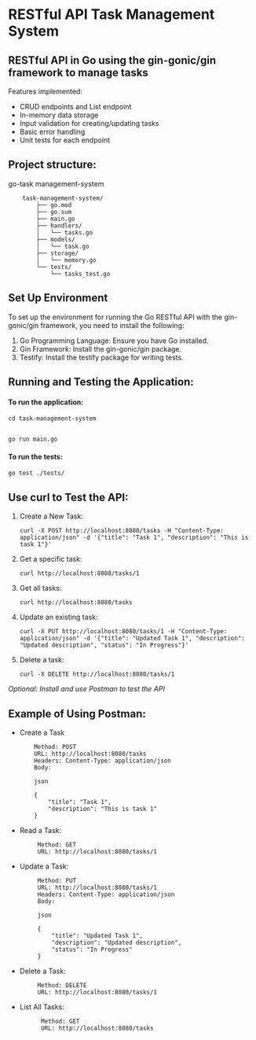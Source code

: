 # RESTful API Task Management System

## RESTful API in Go using the gin-gonic/gin framework to manage tasks

Features implemented:
- CRUD endpoints and List endpoint 
- In-memory data storage
- Input validation for creating/updating tasks
- Basic error handling
- Unit tests for each endpoint

## Project structure:

go-task management-system

```
    task-management-system/
        ├── go.mod
        ├── go.sum
        ├── main.go
        ├── handlers/
        │   └── tasks.go
        ├── models/
        │   └── task.go
        ├── storage/
        │   └── memory.go
        └── tests/
            └── tasks_test.go
```

## Set Up Environment

To set up the environment for running the Go RESTful API with the gin-gonic/gin framework, you need to install the following:
1. Go Programming Language: Ensure you have Go installed.
2. Gin Framework: Install the gin-gonic/gin package.
3. Testify: Install the testify package for writing tests.

## Running and Testing the Application:

#### To run the application:

    cd task-management-system


    go run main.go

#### To run the tests:

    go test ./tests/


## Use curl to Test the API:

1. Create a New Task:

   `curl -X POST http://localhost:8080/tasks -H "Content-Type: application/json" -d '{"title": "Task 1", "description": "This is task 1"}'`


3. Get a specific task:

   `curl http://localhost:8080/tasks/1`

6. Get all tasks:

    `curl http://localhost:8080/tasks`

7. Update an existing task:

    `curl -X PUT http://localhost:8080/tasks/1 -H "Content-Type: application/json" -d '{"title": "Updated Task 1", "description": "Updated description", "status": "In Progress"}'`

8. Delete a task:

   `curl -X DELETE http://localhost:8080/tasks/1`



*Optional: Install and use Postman to test the API*

## Example of Using Postman:

- Create a Task
    ```
        Method: POST
        URL: http://localhost:8080/tasks
        Headers: Content-Type: application/json
        Body:
        
        json
        
        {
            "title": "Task 1",
            "description": "This is task 1"
        }
    ```

- Read a Task:
   ```
        Method: GET
        URL: http://localhost:8080/tasks/1
    ```
- Update a Task:
   ```
        Method: PUT
        URL: http://localhost:8080/tasks/1
        Headers: Content-Type: application/json
        Body:

        json

        {
            "title": "Updated Task 1",
            "description": "Updated description",
            "status": "In Progress"
        }
    ```
- Delete a Task:
   ```
        Method: DELETE
        URL: http://localhost:8080/tasks/1
    ```

- List All Tasks:
  ```
        Method: GET
        URL: http://localhost:8080/tasks
  ```


